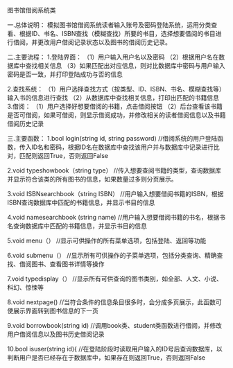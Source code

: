 图书馆借阅系统类

一.总体说明：
模拟图书馆借阅系统读者输入账号及密码登陆系统，运用分类查看、根据ID、书名、ISBN查找（模糊查找）所要的书目，选择想要借阅的书目进行借阅，并更改用户借阅记录状态以及图书的借阅历史记录。

二.主要流程：
1.登陆界面：
（1）用户输入用户名以及密码
（2）根据用户名在数据库中查找相关信息
（3）如果匹配出对应信息，则对比数据库中密码与用户输入密码是否一致，并打印登陆成功与否的信息

2.查找系统：
 （1）用户选择查找方式（按类型、ID、ISBN、书名、模糊查找等）输入书的信息进行查找
 （2）从数据库中查找相关信息，打印出匹配的书籍信息
3.借阅：
（1）用户选择好想要借阅的书籍，点击借阅按钮
（2）后台查看该书籍是否可借阅，如果可借阅，则显示借阅成功，并修改相关的读者借阅信息以及书籍借阅历史记录

三.主要函数：
1.bool login(string id, string password)
//借阅系统的用户登陆函数，传入ID名和密码，根据ID名在数据库中查找该用户并与数据库中记录进行比对，匹配则返回True，否则返回False

2.void typeshowbook（string type）
//传入想要查阅书籍的类型，查询数据库并显示符合该类的所有图书的信息，如果数量过多则分页展示。

3.void ISBNsearchbook（string ISBN）
//用户输入想要借阅书籍的ISBN，根据ISBN查询数据库中匹配的书籍信息，并显示书目的信息

4.void namesearchbook (string name)
//用户输入想要借阅书籍的书名，根据书名查询数据库中匹配的书籍信息，并显示书目的信息

5.void menu（）
//显示可供操作的所有菜单选项，包括登陆、返回等功能

6.void submenu（）
//显示所有可供操作的子菜单选项，包括分类查询、精确查找、借阅图书、查看图书详情等操作

7.void typedisplay（）
//显示所有可供查询的图书类别，如全部、人文、小说、科幻、惊悚等

8.void nextpage() 
//当符合条件的信息条目很多时，会分成多页展示，此函数可使展示界面转到图书信息的下一页

9.void borrowbook(string id)
//调用book类、student类函数进行借阅，并修改用户借阅信息以及图书历史借阅记录

10.bool isuser(string id){
//在登陆阶段时读取用户输入的ID号后查询数据库，以判断用户是否已经存在于数据库中，如果存在则返回True，否则返回False
		